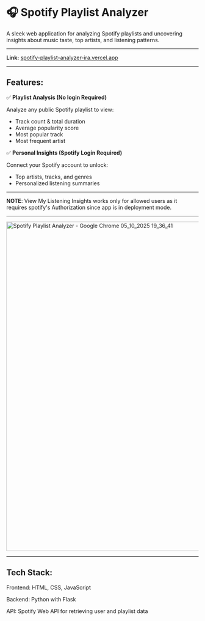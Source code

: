 

# **🎧 Spotify Playlist Analyzer**

A sleek web application for analyzing Spotify playlists and uncovering insights about music taste, top artists, and listening patterns.


---

**Link:**  [spotify-playlist-analyzer-ira.vercel.app](https://spotify-playlist-analyzer-ira.vercel.app/)

---
## Features:

✅ **Playlist Analysis  (No login Required)** 

Analyze any public Spotify playlist to view:
- Track count & total duration
- Average popularity score
- Most popular track
- Most frequent artist



✅ **Personal Insights (Spotify Login Required)**  

Connect your Spotify account to unlock:
- Top artists, tracks, and genres
- Personalized listening summaries

---

**NOTE**: 
View My Listening Insights works only for allowed users as it requires spotify's Authorization since app is in deployment mode.

---

<img width="1920" height="862" alt="Spotify Playlist Analyzer - Google Chrome 05_10_2025 19_36_41" src="https://github.com/user-attachments/assets/11f85bf3-572e-44bc-9226-d6b59690a155" />

---

## Tech Stack:

Frontend: HTML, CSS, JavaScript

Backend: Python with Flask

API: Spotify Web API for retrieving user and playlist data

